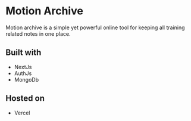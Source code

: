# Motion Archive

Motion archive is a simple yet powerful online tool for keeping all training related notes in one place.

## Built with
- NextJs
- AuthJs
- MongoDb

## Hosted on
- Vercel
